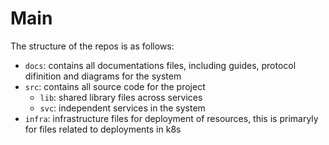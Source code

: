 # Main

The structure of the repos is as follows:

- `docs`: contains all documentations files, including guides, protocol difinition and diagrams for the system
- `src`: contains all source code for the project
  - `lib`: shared library files across services
  - `svc`: independent services in the system
- `infra`: infrastructure files for deployment of resources, this is primaryly for files related to deployments in k8s